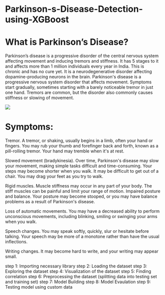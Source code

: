 # Parkinson-s-Disease-Detection-using-XGBoost

# What is Parkinson’s Disease?
Parkinson’s disease is a progressive disorder of the central nervous system affecting movement and inducing tremors and stiffness. 
It has 5 stages to it and affects more than 1 million individuals every year in India. 
This is chronic and has no cure yet. It is a neurodegenerative disorder affecting dopamine-producing neurons in the brain.
Parkinson's disease is a progressive nervous system disorder that affects movement. 
Symptoms start gradually, sometimes starting with a barely noticeable tremor in just one hand.
Tremors are common, but the disorder also commonly causes stiffness or slowing of movement.

![](https://www.drprempillay.org/wp-content/uploads/2015/08/ParkinsonsDisease.png)

# Symptoms:

Tremor. A tremor, or shaking, usually begins in a limb, often your hand or fingers. You may rub your thumb and forefinger back and forth, 
known as a pill-rolling tremor. Your hand may tremble when it's at rest.

Slowed movement (bradykinesia). Over time, Parkinson's disease may slow your movement, making simple tasks difficult and time-consuming. 
Your steps may become shorter when you walk. It may be difficult to get out of a chair. You may drag your feet as you try to walk.


Rigid muscles. Muscle stiffness may occur in any part of your body. The stiff muscles can be painful and limit your range of motion.
Impaired posture and balance. Your posture may become stooped, or you may have balance problems as a result of Parkinson's disease.

Loss of automatic movements. You may have a decreased ability to perform unconscious movements, including blinking, smiling or swinging your arms when you walk.


Speech changes. You may speak softly, quickly, slur or hesitate before talking. Your speech may be more of a monotone rather than have the usual inflections.


Writing changes. It may become hard to write, and your writing may appear small.



step 1: Importing necessary library
step 2: Loading the dataset
step 3: Exploring the dataset
step 4: Visualization of the dataset
step 5: Finding correlation 
step 6: Preprocessing the dataset (splitting data into testing set and training set)
step 7: Model Building
step 8: Model Evaulation
step 9: Testing model using custom data
